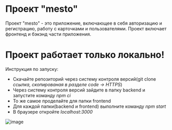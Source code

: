 # Проект "mesto"
Проект "mesto" - это приложение, включающее в себя авторизацию и регистрацию, работу с карточками и пользователями. Проект включает фронтенд и бэкэнд части приложения.

# Проект работает только локально!

Инструкция по запуску:
- Скачайте репозиторий через систему контроля версий(git clone *ссылка, скопированая в разделе code -> HTTPS*)
- Через систему контроля версий зайдите в папку backend и запустите команду *npm ci*
- То же самое проделайте для папки frontend
- Для каждой папки(backend и frontend) выполните команду *npm start*
- В браузере откройте *localhost:3000*

![image](https://github.com/Agregati4/react-mesto-api-full-gha/assets/117747237/654f3ead-2da8-4019-9995-c58ebe23f49c)
